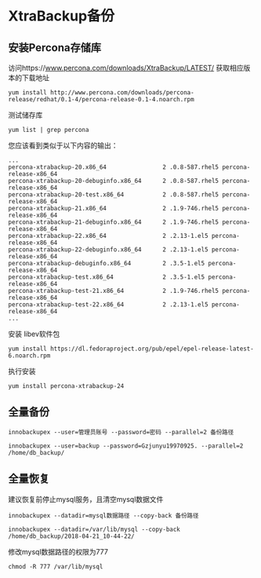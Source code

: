 # XtraBackup备份

## 安装Percona存储库
访问https://www.percona.com/downloads/XtraBackup/LATEST/
获取相应版本的下载地址
```
yum install http://www.percona.com/downloads/percona-release/redhat/0.1-4/percona-release-0.1-4.noarch.rpm
```
测试储存库
```
yum list | grep percona
```
您应该看到类似于以下内容的输出：
```
...
percona-xtrabackup-20.x86_64                2 .0.8-587.rhel5 percona-release-x86_64
percona-xtrabackup-20-debuginfo.x86_64      2 .0.8-587.rhel5 percona-release-x86_64
percona-xtrabackup-20-test.x86_64           2 .0.8-587.rhel5 percona-release-x86_64
percona-xtrabackup-21.x86_64                2 .1.9-746.rhel5 percona-release-x86_64
percona-xtrabackup-21-debuginfo.x86_64      2 .1.9-746.rhel5 percona-release-x86_64
percona-xtrabackup-22.x86_64                2 .2.13-1.el5 percona-release-x86_64
percona-xtrabackup-22-debuginfo.x86_64      2 .2.13-1.el5 percona-release-x86_64
percona-xtrabackup-debuginfo.x86_64         2 .3.5-1.el5 percona-release-x86_64
percona-xtrabackup-test.x86_64              2 .3.5-1.el5 percona-release-x86_64
percona-xtrabackup-test-21.x86_64           2 .1.9-746.rhel5 percona-release-x86_64
percona-xtrabackup-test-22.x86_64           2 .2.13-1.el5 percona-release-x86_64
...
```
安装 libev软件包
```
yum install https://dl.fedoraproject.org/pub/epel/epel-release-latest-6.noarch.rpm
```
执行安装
```
yum install percona-xtrabackup-24
```

## 全量备份
```
innobackupex --user=管理员账号 --password=密码 --parallel=2 备份路径

innobackupex --user=backup --password=Gzjunyu19970925. --parallel=2 /home/db_backup/
```
## 全量恢复
建议恢复前停止mysql服务，且清空mysql数据文件
```
innobackupex --datadir=mysql数据路径 --copy-back 备份路径

innobackupex --datadir=/var/lib/mysql --copy-back /home/db_backup/2018-04-21_10-44-22/
```
修改mysql数据路径的权限为777
```
chmod -R 777 /var/lib/mysql
```
